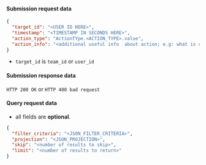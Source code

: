 
#### Submission request data

```json
{
  "target_id": "<USER ID HERE>",
  "timestamp": "<TIMESTAMP IN SECONDS HERE>",
  "action_type": "ActionTYpe.<ACTION_TYPE>.value",
  "action_info": "<additional useful info  about action; e.g: what is changed selection or which trial is submitted>"
}
```

* `target_id` is `team_id` or `user_id`

#### Submission response data

`HTTP 200 OK` or `HTTP 400 bad request`


#### Query request data

* all fields are __optional__.
```json
{
  "filter_criteria": "<JSON_FILTER_CRITERIA>",
  "projection": "<JSON_PROJECTION>",
  "skip": "<number of results to skip>",
  "limit": "<number of results to return>"
}
```

